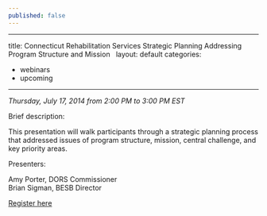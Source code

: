 ```yaml
---
published: false
---
```


---
title: Connecticut Rehabilitation Services Strategic Planning Addressing Program Structure and Mission  
layout: default
categories:
- webinars
- upcoming
---

*Thursday, July 17, 2014 from 2:00 PM to 3:00 PM EST*

Brief description:

This presentation will walk participants through a strategic planning process that addressed issues of program structure, mission, central challenge, and key priority areas.  

Presenters:

Amy Porter, DORS Commissioner  
Brian Sigman, BESB Director


<a class="btn btn-primary btn-lg" role="button" href="https://events-na6.adobeconnect.com/content/connect/c1/839220836/en/events/event/shared/1149932032/event_registration.html?sco-id=1235770937&_charset_=utf-8">Register here</a>
